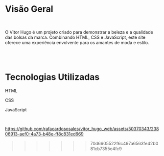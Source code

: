 

<h1>Visão Geral</h1>
<br>
<p>O Vitor Hugo é um projeto criado para demonstrar a beleza e a qualidade das bolsas da marca. Combinando HTML, CSS e JavaScript, este site oferece uma experiência envolvente para os amantes de moda e estilo.</p>
<br>
<br>
<h1>Tecnologias Utilizadas</h1>
<p>HTML</p>
<p>CSS</p>
<p>JavaScript</p>
<br>






https://github.com/rafacardososales/vitor_hugo_web/assets/50370343/23806913-aef0-4a73-b48e-ff8c831ed669

>>>>>>> 70d6605522f6c497a6563fe42b081cb7355e4fc9
